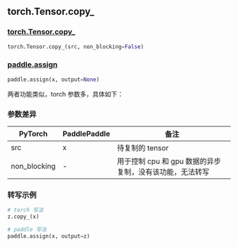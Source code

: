 ## torch.Tensor.copy_
### [torch.Tensor.copy_](https://pytorch.org/docs/stable/generated/torch.Tensor.copy_.html?highlight=copy_#torch.Tensor.copy_)

```python
torch.Tensor.copy_(src, non_blocking=False)
```

### [paddle.assign](https://www.paddlepaddle.org.cn/documentation/docs/zh/api/paddle/assign_cn.html#assign)

```python
paddle.assign(x, output=None)
```

两者功能类似，torch 参数多，具体如下：
### 参数差异
| PyTorch       | PaddlePaddle | 备注                                                   |
| ------------- | ------------ | ------------------------------------------------------ |
| src           | x            | 待复制的 tensor                                          |
| non_blocking  | -            | 用于控制 cpu 和 gpu 数据的异步复制，没有该功能，无法转写       |


### 转写示例

```python
# torch 写法
z.copy_(x)

# paddle 写法
paddle.assign(x, output=z)
```
